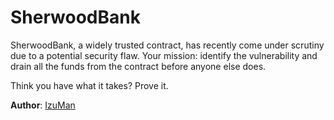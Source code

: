 # SherwoodBank

SherwoodBank, a widely trusted contract, has recently come under scrutiny due to a potential security flaw. Your mission: identify the vulnerability and drain all the funds from the contract before anyone else does.

Think you have what it takes? Prove it.

**Author**: [IzuMan](https://github.com/IzuMan0x)

